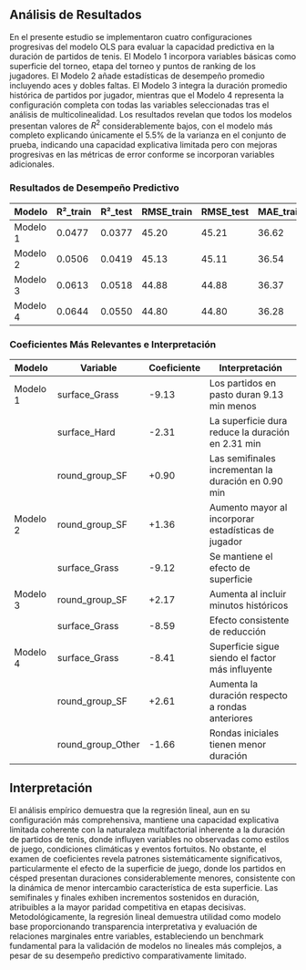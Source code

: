 ## Análisis de Resultados

En el presente estudio se implementaron cuatro configuraciones progresivas del modelo OLS para evaluar la capacidad predictiva en la duración de partidos de tenis. El Modelo 1 incorpora variables básicas como superficie del torneo, etapa del torneo y puntos de ranking de los jugadores. El Modelo 2 añade estadísticas de desempeño promedio incluyendo aces y dobles faltas. El Modelo 3 integra la duración promedio histórica de partidos por jugador, mientras que el Modelo 4 representa la configuración completa con todas las variables seleccionadas tras el análisis de multicolinealidad. Los resultados revelan que todos los modelos presentan valores de $R^2$ considerablemente bajos, con el modelo más completo explicando únicamente el 5.5% de la varianza en el conjunto de prueba, indicando una capacidad explicativa limitada pero con mejoras progresivas en las métricas de error conforme se incorporan variables adicionales.

### Resultados de Desempeño Predictivo

| Modelo   | R²_train | R²_test | RMSE_train | RMSE_test | MAE_train | MAE_test | N°_Variables |
|----------|----------|---------|------------|-----------|-----------|----------|--------------|
| Modelo 1 | 0.0477   | 0.0377  | 45.20      | 45.21     | 36.62     | 36.59    | 7            |
| Modelo 2 | 0.0506   | 0.0419  | 45.13      | 45.11     | 36.54     | 36.53    | 11           |
| Modelo 3 | 0.0613   | 0.0518  | 44.88      | 44.88     | 36.37     | 36.25    | 9            |
| Modelo 4 | 0.0644   | 0.0550  | 44.80      | 44.80     | 36.28     | 36.19    | 14           |

### Coeficientes Más Relevantes e Interpretación

| Modelo   | Variable          | Coeficiente | Interpretación                                        |
|----------|-------------------|-------------|-------------------------------------------------------|
| Modelo 1 | surface_Grass     | -9.13       | Los partidos en pasto duran 9.13 min menos          |
|          | surface_Hard      | -2.31       | La superficie dura reduce la duración en 2.31 min    |
|          | round_group_SF    | +0.90       | Las semifinales incrementan la duración en 0.90 min  |
| Modelo 2 | round_group_SF    | +1.36       | Aumento mayor al incorporar estadísticas de jugador   |
|          | surface_Grass     | -9.12       | Se mantiene el efecto de superficie                   |
| Modelo 3 | round_group_SF    | +2.17       | Aumenta al incluir minutos históricos                 |
|          | surface_Grass     | -8.59       | Efecto consistente de reducción                       |
| Modelo 4 | surface_Grass     | -8.41       | Superficie sigue siendo el factor más influyente      |
|          | round_group_SF    | +2.61       | Aumenta la duración respecto a rondas anteriores      |
|          | round_group_Other | -1.66       | Rondas iniciales tienen menor duración                |

## Interpretación

El análisis empírico demuestra que la regresión lineal, aun en su configuración más comprehensiva, mantiene una capacidad explicativa limitada coherente con la naturaleza multifactorial inherente a la duración de partidos de tenis, donde influyen variables no observadas como estilos de juego, condiciones climáticas y eventos fortuitos. No obstante, el examen de coeficientes revela patrones sistemáticamente significativos, particularmente el efecto de la superficie de juego, donde los partidos en césped presentan duraciones considerablemente menores, consistente con la dinámica de menor intercambio característica de esta superficie. Las semifinales y finales exhiben incrementos sostenidos en duración, atribuibles a la mayor paridad competitiva en etapas decisivas. Metodológicamente, la regresión lineal demuestra utilidad como modelo base proporcionando transparencia interpretativa y evaluación de relaciones marginales entre variables, estableciendo un benchmark fundamental para la validación de modelos no lineales más complejos, a pesar de su desempeño predictivo comparativamente limitado.